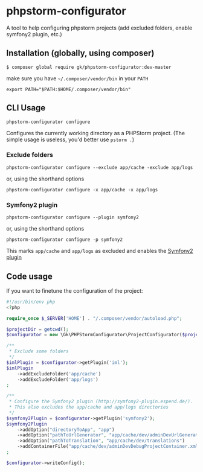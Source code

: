 # phpstorm-configurator
A tool to help configuring phpstorm projects (add excluded folders, enable symfony2 plugin, etc.)

## Installation (globally, using composer)

```
$ composer global require gk/phpstorm-configurator:dev-master
```

make sure you have ``~/.composer/vendor/bin`` in your ``PATH``


```
export PATH="$PATH:$HOME/.composer/vendor/bin"
```

## CLI Usage

```
phpstorm-configurator configure
```

Configures the currently working directory as a PHPStorm project. (The simple usage is useless, you'd better use `pstorm .`)

### Exclude folders

```
phpstorm-configurator configure --exclude app/cache -exclude app/logs
```
or, using the shorthand options
```
phpstorm-configurator configure -x app/cache -x app/logs
```

### Symfony2 plugin

```
phpstorm-configurator configure --plugin symfony2
```
or, using the shorthand options
```
phpstorm-configurator configure -p symfony2
```

This marks ``app/cache`` and ``app/logs`` as excluded and enables the [Symfony2 plugin](http://symfony2-plugin.espend.de/)

## Code usage

If you want to finetune the configuration of the project:

```php
#!/usr/bin/env php
<?php

require_once $_SERVER['HOME'] . "/.composer/vendor/autoload.php";

$projectDir = getcwd();
$configurator = new \Gk\PHPStormConfigurator\ProjectConfigurator($projectDir);

/**
 * Exclude some folders
 */
$imlPlugin = $configurator->getPlugin('iml');
$imlPlugin
    ->addExcludeFolder('app/cache')
    ->addExcludeFolder('app/logs')
;

/**
 * Configure the Symfony2 plugin (http://symfony2-plugin.espend.de/).
 * This also excludes the app/cache and app/logs directories
 */
$symfony2Plugin = $configurator->getPlugin('symfony2');
$symfony2Plugin
    ->addOption("directoryToApp", "app")
    ->addOption("pathToUrlGenerator", "app/cache/dev/adminDevUrlGenerator.php")
    ->addOption("pathToTranslation", "app/cache/dev/translations")
    ->addContainerFile("app/cache/dev/adminDevDebugProjectContainer.xml")
;

$configurator->writeConfig();
```
